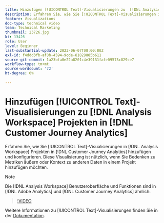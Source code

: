```yaml
---
title: Hinzufügen [!UICONTROL Text]-Visualisierungen zu  [!DNL Analysis Workspace]  Projekten
description: Erfahren Sie, wie Sie [!UICONTROL Text]-Visualisierungen in  [!DNL Analysis Workspace] Projekten in [!DNL Customer Journey Analytics] hinzufügen und konfigurieren.
feature: Visualizations
doc-type: technical video
team: Technical Marketing
thumbnail: 23726.jpg
kt: 13426
role: User
level: Beginner
last-substantial-update: 2023-06-07T00:00:00Z
exl-id: f4ddd3fb-af0b-4594-9cde-81829885b611
source-git-commit: 1a23bfa0e22a8201c4e39131fafe09573c829ce7
workflow-type: tm+mt
source-wordcount: '72'
ht-degree: 0%

---
```


# Hinzufügen [!UICONTROL Text]-Visualisierungen zu [!DNL Analysis Workspace] Projekten in [!DNL Customer Journey Analytics]

Erfahren Sie, wie Sie [!UICONTROL Text]-Visualisierungen in [!DNL Analysis Workspace] Projekten in [!DNL Customer Journey Analytics] hinzufügen und konfigurieren. Diese Visualisierung ist nützlich, wenn Sie Bedenken zu Metriken äußern oder Kontext zu anderen Daten in einem Projekt hinzufügen möchten.

>[!NOTE]
>
>Die [!DNL Analysis Workspace] Benutzeroberfläche und Funktionen sind in [!DNL Adobe Analytics] und [!DNL Customer Journey Analytics] ähnlich.

>[!VIDEO](https://video.tv.adobe.com/v/23726/?quality=12&learn=on)

Weitere Informationen zu [!UICONTROL Text]-Visualisierungen finden Sie in der [Dokumentation](https://experienceleague.adobe.com/docs/analytics-platform/using/cja-workspace/visualizations/text.html).
